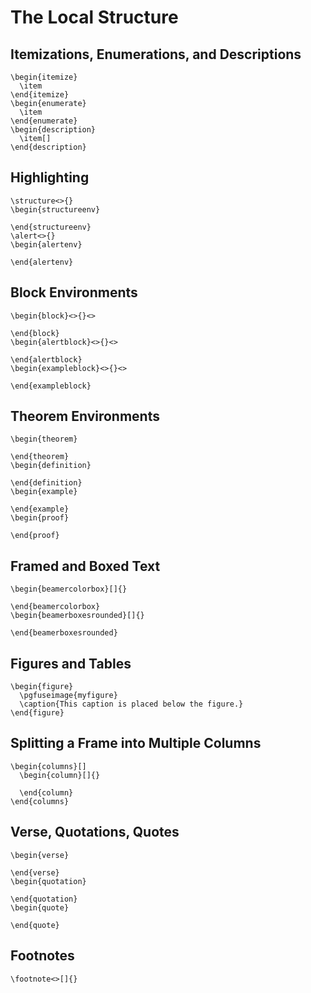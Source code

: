 # The Local Structure

## Itemizations, Enumerations, and Descriptions
```
\begin{itemize}
  \item 
\end{itemize}
\begin{enumerate}
  \item 
\end{enumerate}
\begin{description}
  \item[] 
\end{description}
```

## Highlighting
```
\structure<>{}
\begin{structureenv}
  
\end{structureenv}
\alert<>{}
\begin{alertenv}
  
\end{alertenv}
```

## Block Environments
```
\begin{block}<>{}<>
  
\end{block}
\begin{alertblock}<>{}<>
  
\end{alertblock}
\begin{exampleblock}<>{}<>
  
\end{exampleblock}
```

## Theorem Environments
```
\begin{theorem}
  
\end{theorem}
\begin{definition}
  
\end{definition}
\begin{example}
  
\end{example}
\begin{proof}
  
\end{proof}
```

## Framed and Boxed Text
```
\begin{beamercolorbox}[]{}
  
\end{beamercolorbox}
\begin{beamerboxesrounded}[]{}
  
\end{beamerboxesrounded}
```

## Figures and Tables
```
\begin{figure}
  \pgfuseimage{myfigure}
  \caption{This caption is placed below the figure.}
\end{figure}
```

## Splitting a Frame into Multiple Columns
```
\begin{columns}[]
  \begin{column}[]{}
    
  \end{column}
\end{columns}
```

## Verse, Quotations, Quotes
```
\begin{verse}
  
\end{verse}
\begin{quotation}
  
\end{quotation}
\begin{quote}
  
\end{quote}
```

## Footnotes
```
\footnote<>[]{}
```